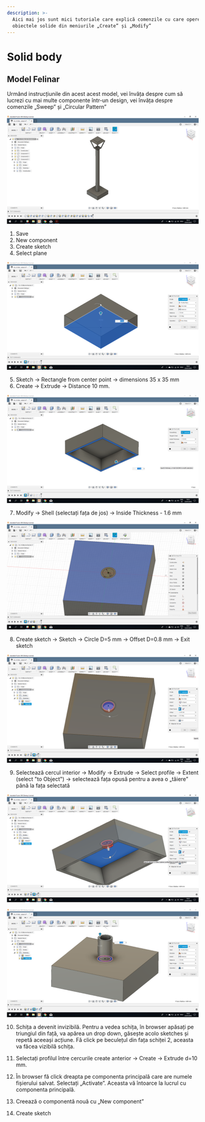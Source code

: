 ```yaml
---
description: >-
  Aici mai jos sunt mici tutoriale care explică comenzile cu care operezi pe
  obiectele solide din meniurile „Create” și „Modify”
---
```


# Solid body

## Model Felinar

Urmând instrucțiunile din acest acest model, vei învăța despre cum să lucrezi cu mai multe componente într-un design, vei învăța despre comenzile „Sweep” și „Circular Pattern”

![](../.gitbook/assets/image%20%2858%29.png)

1. Save
2. New component
3. Create sketch
4. Select plane

![](../.gitbook/assets/image%20%28142%29.png)

5. Sketch -&gt; Rectangle from center point -&gt; dimensions 35 x 35 mm  
6. Create -&gt; Extrude -&gt; Distance 10 mm.

![](../.gitbook/assets/image%20%28120%29.png)

7. Modify -&gt; Shell \(selectați fața de jos\) -&gt; Inside Thickness - 1.6 mm

![](../.gitbook/assets/image%20%28115%29.png)

8. Create sketch -&gt; Sketch -&gt; Circle D=5 mm -&gt; Offset D=0.8 mm -&gt; Exit sketch

![](../.gitbook/assets/image%20%28134%29.png)

9. Selectează cercul interior -&gt; Modify -&gt; Extrude -&gt; Select profile -&gt; Extent \(select "to Object"\) -&gt; selectează fața opusă pentru a avea o „tăiere” până la fața selectată

![](../.gitbook/assets/image%20%28106%29.png)

![](../.gitbook/assets/image%20%2830%29.png)

10. Schița a devenit invizibilă. Pentru a vedea schița, în browser apăsați pe triungiul din față, va apărea un drop down, găsește acolo sketches și repetă aceeași acțiune. Fă click pe beculețul din fața schiței 2, aceasta va făcea vizibilă schița.  
11. Selectați profilul între cercurile create anterior -&gt; Create -&gt; Extrude d=10 mm.

12. În browser fă click dreapta pe componenta principală care are numele fișierului salvat. Selectați „Activate”. Aceasta vă întoarce la lucrul cu componenta principală.  
13. Creează o componentă nouă cu „New component”  
14. Create sketch

